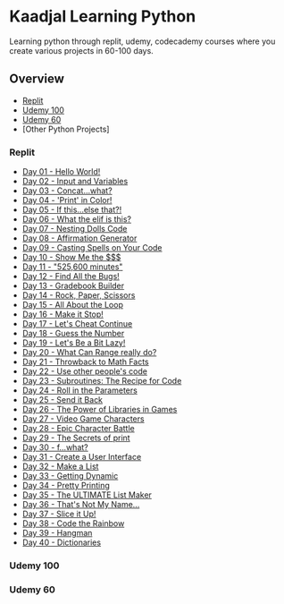 # Kaadjal Learning Python
Learning python through replit, udemy, codecademy courses where you create various projects in 60-100 days. 

## Overview
* [Replit](#Replit)
* [Udemy 100](#Udemy100)
* [Udemy 60](#Udemy60)
* [Other Python Projects]
  
### Replit
* [Day 01 - Hello World!](#https://github.com/Kaadjal/Python_100/blob/main/Replit/Day%201%20-%20Hello%20World!.py)
* [Day 02 - Input and Variables](https://github.com/Kaadjal/Python_100/blob/main/Replit/Day%202%20-%20Input%20and%20Variables.py)
* [Day 03 - Concat...what?](https://github.com/Kaadjal/Python_100/blob/main/Replit/Day%203%20-%20Concat...what%3F.py)
* [Day 04 - 'Print' in Color!](https://github.com/Kaadjal/Python_100/blob/main/Replit/Day%204%20-%20'Print'%20%20in%20Color!.py)
* [Day 05 - If this...else that?!](https://github.com/Kaadjal/Python_100/blob/main/Replit/Day%205%20-%20If%20this...else%20that.py)
* [Day 06 - What the elif is this?](https://github.com/Kaadjal/Python_100/blob/main/Replit/Day%206%20-%20What%20the%20elif%20is%20this.py)
* [Day 07 - Nesting Dolls Code](https://github.com/Kaadjal/Python_100/blob/main/Replit/Day%207%20-%20Nesting%20Dolls%20Code.py)
* [Day 08 - Affirmation Generator](https://github.com/Kaadjal/Python_100/blob/main/Replit/Day%208%20-%20Affirmation%20Generator.py)
* [Day 09 - Casting Spells on Your Code](https://github.com/Kaadjal/Python_100/blob/main/Replit/Day%209%20-%20Casting%20Spells%20on%20Your%20Code.py)
* [Day 10 - Show Me the $$$](https://github.com/Kaadjal/Python_100/blob/main/Replit/Day%2010%20-%20Show%20Me%20the%20%24%24%24.py)
* [Day 11 - "525,600 minutes"](https://github.com/Kaadjal/Python_100/blob/main/Replit/Day%2011%20-%20525%2C600%20minutes.py)
* [Day 12 - Find All the Bugs!](https://github.com/Kaadjal/Python_100/blob/main/Replit/Day%2012%20-%20Find%20All%20the%20Bugs!.py)
* [Day 13 - Gradebook Builder](https://github.com/Kaadjal/Python_100/blob/main/Replit/Day%2013%20-%20Gradebook%20Builder.py)
* [Day 14 - Rock, Paper, Scissors](https://github.com/Kaadjal/Python_100/blob/main/Replit/Day%2014%20-%20Rock%2C%20Paper%2C%20Scissors.py)
* [Day 15 - All About the Loop](https://github.com/Kaadjal/Python_100/blob/main/Replit/Day%2015%20-%20All%20About%20the%20Loop.py)
* [Day 16 - Make it Stop!](https://github.com/Kaadjal/Python_100/blob/main/Replit/Day%2016%20-%20Make%20it%20Stop!.py)
* [Day 17 - Let's Cheat Continue](https://github.com/Kaadjal/Python_100/blob/main/Replit/Day%2017%20-%20Let's%20Cheat%20Continue.py)
* [Day 18 - Guess the Number](https://github.com/Kaadjal/Python_100/blob/main/Replit/Day%2018%20-%20Guess%20the%20Number.py)
* [Day 19 - Let's Be a Bit Lazy!](https://github.com/Kaadjal/Python_100/blob/main/Replit/Day%2019%20-%20Let's%20Be%20a%20Bit%20Lazy!.py)
* [Day 20 - What Can Range really do?]()
* [Day 21 - Throwback to Math Facts]()
* [Day 22 - Use other people's code]()
* [Day 23 - Subroutines: The Recipe for Code]()
* [Day 24 - Roll in the Parameters]()
* [Day 25 - Send it Back]()
* [Day 26 - The Power of Libraries in Games]()
* [Day 27 - Video Game Characters]()
* [Day 28 - Epic Character Battle]()
* [Day 29 - The Secrets of print]()
* [Day 30 - f...what?]()
* [Day 31 - Create a User Interface]()
* [Day 32 - Make a List]()
* [Day 33 - Getting Dynamic]()
* [Day 34 - Pretty Printing]()
* [Day 35 - The ULTIMATE List Maker]()
* [Day 36 - That's Not My Name...]()
* [Day 37 - Slice it Up!]()
* [Day 38 - Code the Rainbow]()
* [Day 39 - Hangman]()
* [Day 40 - Dictionaries]()


### Udemy 100

### Udemy 60
